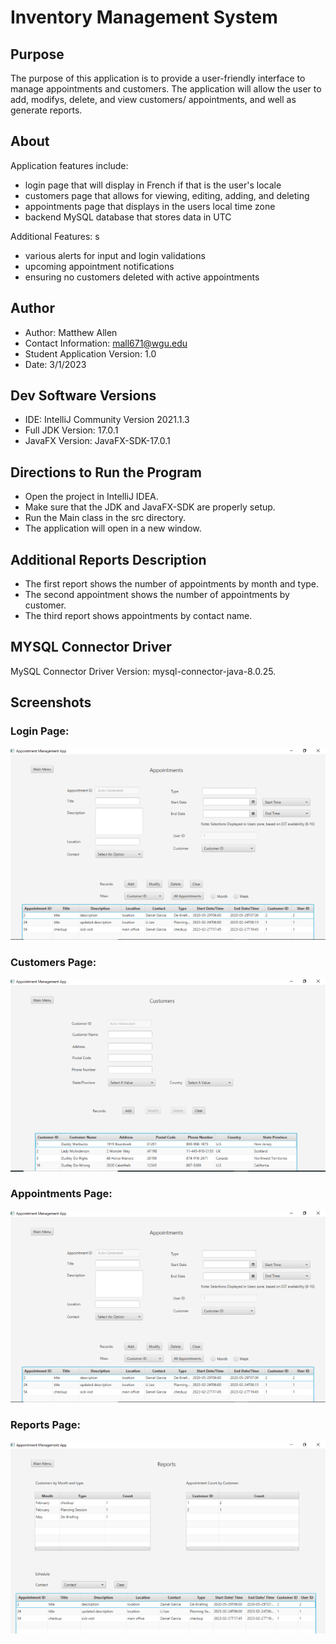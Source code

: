 # Inventory Management System
## Purpose

The purpose of this application is to provide a user-friendly interface to manage appointments and customers. The application will allow the user to add, modifys, delete, and view customers/ appointments, and well as generate reports.

## About
Application features include:

- login page that will display in French if that is the user's locale
- customers page that allows for viewing, editing, adding, and deleting 
- appointments page that displays in the users local time zone
- backend MySQL database that stores data in UTC

Additional Features:
s
- various alerts for input and login validations
- upcoming appointment notifications
- ensuring no customers deleted with active appointments 


## Author
- Author: Matthew Allen
- Contact Information: mall671@wgu.edu
- Student Application Version: 1.0
- Date: 3/1/2023

## Dev Software Versions
- IDE: IntelliJ Community Version 2021.1.3
- Full JDK Version: 17.0.1
- JavaFX Version: JavaFX-SDK-17.0.1

## Directions to Run the Program

- Open the project in IntelliJ IDEA.
- Make sure that the JDK and JavaFX-SDK are properly setup.
- Run the Main class in the src directory.
- The application will open in a new window.

## Additional Reports Description
- The first report shows the number of appointments by month and type.
- The second appointment shows the number of appointments by customer.
- The third report shows appointments by contact name.

## MYSQL Connector Driver
MySQL Connector Driver Version: mysql-connector-java-8.0.25.

## Screenshots

### Login Page:

![loginPage](https://github.com/mallen13/java-appointment-manager/blob/master/appointmentsPage.png)


### Customers Page:

![customersPage](https://github.com/mallen13/java-appointment-manager/blob/master/customersPage.png)


### Appointments Page:

![appointmentsPage](https://github.com/mallen13/java-appointment-manager/blob/master/AppointmentsPage.png)


### Reports Page:

![reportsPage](https://github.com/mallen13/java-appointment-manager/blob/master/reportsPage.png)

